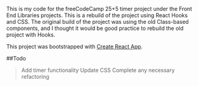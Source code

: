 This is my code for the freeCodeCamp 25+5 timer project under the Front End Libraries projects. This is a rebuild of the project using React Hooks and CSS. The original build of the project was using the old Class-based components, and I thought it would be good practice to rebuild the old project with Hooks.

This project was bootstrapped with [Create React App](https://github.com/facebook/create-react-app).

##Todo
>Add timer functionality
>Update CSS
>Complete any necessary refactoring